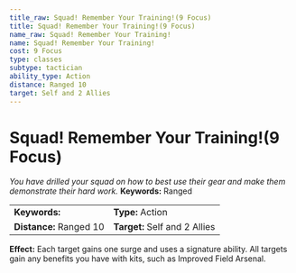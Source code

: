 ```yaml
---
title_raw: Squad! Remember Your Training!(9 Focus)
title: Squad! Remember Your Training!(9 Focus)
name_raw: Squad! Remember Your Training!
name: Squad! Remember Your Training!
cost: 9 Focus
type: classes
subtype: tactician
ability_type: Action
distance: Ranged 10
target: Self and 2 Allies
---
```


# Squad! Remember Your Training!(9 Focus)

*You have drilled your squad on how to best use their gear and make them demonstrate their hard work.* **Keywords:** Ranged

|                         |                               |
| :---------------------- | :---------------------------- |
| **Keywords:**           | **Type:** Action              |
| **Distance:** Ranged 10 | **Target:** Self and 2 Allies |

**Effect:** Each target gains one surge and uses a signature ability. All targets gain any benefits you have with kits, such as Improved Field Arsenal.
